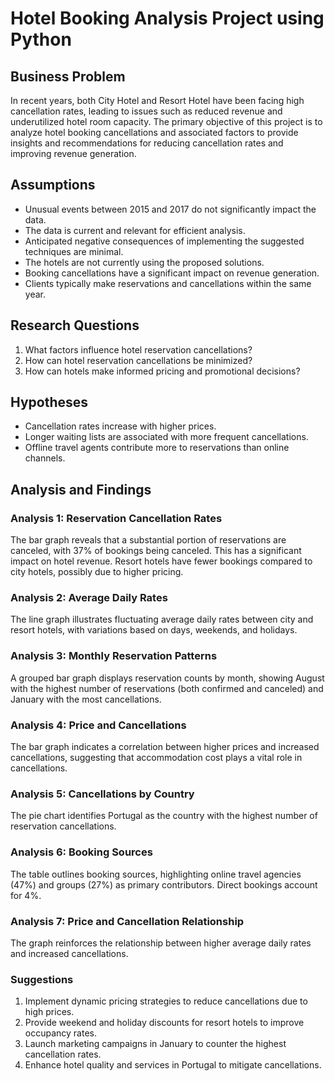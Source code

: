 # Hotel Booking Analysis Project using Python

## Business Problem
In recent years, both City Hotel and Resort Hotel have been facing high cancellation rates, leading to issues such as reduced revenue and underutilized hotel room capacity. The primary objective of this project is to analyze hotel booking cancellations and associated factors to provide insights and recommendations for reducing cancellation rates and improving revenue generation.

## Assumptions
- Unusual events between 2015 and 2017 do not significantly impact the data.
- The data is current and relevant for efficient analysis.
- Anticipated negative consequences of implementing the suggested techniques are minimal.
- The hotels are not currently using the proposed solutions.
- Booking cancellations have a significant impact on revenue generation.
- Clients typically make reservations and cancellations within the same year.

## Research Questions
1. What factors influence hotel reservation cancellations?
2. How can hotel reservation cancellations be minimized?
3. How can hotels make informed pricing and promotional decisions?

## Hypotheses
- Cancellation rates increase with higher prices.
- Longer waiting lists are associated with more frequent cancellations.
- Offline travel agents contribute more to reservations than online channels.

## Analysis and Findings
### Analysis 1: Reservation Cancellation Rates
The bar graph reveals that a substantial portion of reservations are canceled, with 37% of bookings being canceled. This has a significant impact on hotel revenue. Resort hotels have fewer bookings compared to city hotels, possibly due to higher pricing.

### Analysis 2: Average Daily Rates
The line graph illustrates fluctuating average daily rates between city and resort hotels, with variations based on days, weekends, and holidays.

### Analysis 3: Monthly Reservation Patterns
A grouped bar graph displays reservation counts by month, showing August with the highest number of reservations (both confirmed and canceled) and January with the most cancellations.

### Analysis 4: Price and Cancellations
The bar graph indicates a correlation between higher prices and increased cancellations, suggesting that accommodation cost plays a vital role in cancellations.

### Analysis 5: Cancellations by Country
The pie chart identifies Portugal as the country with the highest number of reservation cancellations.

### Analysis 6: Booking Sources
The table outlines booking sources, highlighting online travel agencies (47%) and groups (27%) as primary contributors. Direct bookings account for 4%.

### Analysis 7: Price and Cancellation Relationship
The graph reinforces the relationship between higher average daily rates and increased cancellations.

### Suggestions
1. Implement dynamic pricing strategies to reduce cancellations due to high prices.
2. Provide weekend and holiday discounts for resort hotels to improve occupancy rates.
3. Launch marketing campaigns in January to counter the highest cancellation rates.
4. Enhance hotel quality and services in Portugal to mitigate cancellations.



